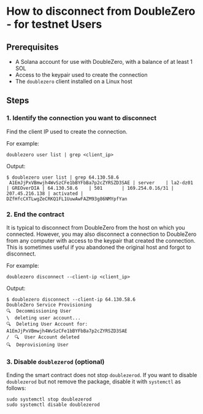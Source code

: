 # How to disconnect from DoubleZero - for testnet Users

## Prerequisites
- A Solana account for use with DoubleZero, with a balance of at least 1 SOL
- Access to the keypair used to create the connection
- The `doublezero` client installed on a Linux host

## Steps
### 1. Identify the connection you want to disconnect

Find the client IP used to create the connection.

For example:

```
doublezero user list | grep <client_ip>
```

Output:
```
$ doublezero user list | grep 64.130.58.6
 A1EmJjPxVBmwjh4WvSzCFe1bBYFbBa7p2cZYRSZD3SAE | server    | la2-dz01  | GREOverDIA | 64.130.58.6    | 501       | 169.254.0.16/31 | 207.45.216.138 | activated | DZfHfcCXTLwgZeCRKQ1FL1UuwAwFAZM93g86NMYpfYan
```

### 2. End the contract

It is typical to disconnect from DoubleZero from the host on which you connected.  However, you may also disconnect a connection to DoubleZero from any computer with access to the keypair that created the connection.  This is sometimes useful if you abandoned the original host and forgot to disconnect.

For example:

```
doublezero disconnect --client-ip <client_ip>
```

Output:
```
$ doublezero disconnect --client-ip 64.130.58.6
DoubleZero Service Provisioning
🔍  Decommissioning User
\  deleting user account...
🔍  Deleting User Account for: A1EmJjPxVBmwjh4WvSzCFe1bBYFbBa7p2cZYRSZD3SAE
/  🔍  User Account deleted
🔍  Deprovisioning User
```

### 3. Disable `doublezerod` (optional)

Ending the smart contract does not stop `doublezerod`.  If you want to disable `doublezerod` but not remove the package, disable it with `systemctl` as follows:

```
sudo systemctl stop doublezerod
sudo systemctl disable doublezerod
```